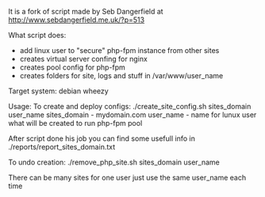 It is a fork of script made by Seb Dangerfield at http://www.sebdangerfield.me.uk/?p=513


What script does:
* add linux user to "secure" php-fpm instance from other sites 
* creates virtual server confing for nginx 
* creates pool config for php-fpm  
* creates folders for site, logs and stuff in /var/www/user_name 

Target system: debian wheezy

Usage: 
To create and deploy configs: 
./create_site_config.sh sites_domain user_name 
sites_domain - mydomain.com 
user_name - name for lunux user what will be created to run php-fpm pool 

After script done his job you can find some usefull info in ./reports/report_sites_domain.txt 

To undo creation: 
./remove_php_site.sh sites_domain user_name 

There can be many sites for one user just use the same user_name each time 
